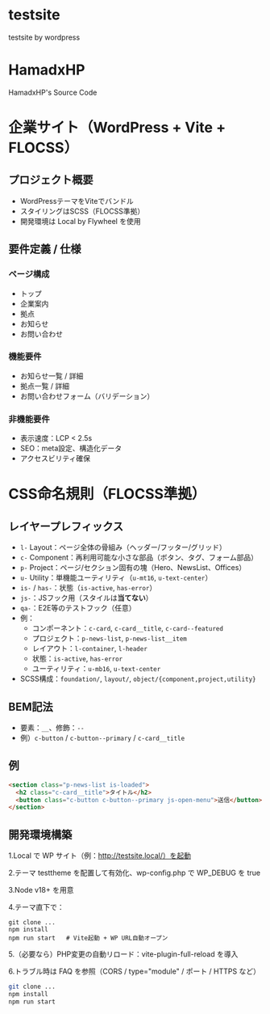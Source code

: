 # testsite
testsite by wordpress

# HamadxHP
HamadxHP's Source Code

# 企業サイト（WordPress + Vite + FLOCSS）

## プロジェクト概要
- WordPressテーマをViteでバンドル
- スタイリングはSCSS（FLOCSS準拠）
- 開発環境は Local by Flywheel を使用

## 要件定義 / 仕様
### ページ構成
- トップ
- 企業案内
- 拠点
- お知らせ
- お問い合わせ

### 機能要件
- お知らせ一覧 / 詳細
- 拠点一覧 / 詳細
- お問い合わせフォーム（バリデーション）

### 非機能要件
- 表示速度：LCP < 2.5s
- SEO：meta設定、構造化データ
- アクセスビリティ確保

# CSS命名規則（FLOCSS準拠）

## レイヤープレフィックス
- `l-` Layout：ページ全体の骨組み（ヘッダー/フッター/グリッド）
- `c-` Component：再利用可能な小さな部品（ボタン、タグ、フォーム部品）
- `p-` Project：ページ/セクション固有の塊（Hero、NewsList、Offices）
- `u-` Utility：単機能ユーティリティ（`u-mt16`, `u-text-center`）
- `is-` / `has-`：状態（`is-active`, `has-error`）
- `js-`：JSフック用（スタイルは**当てない**）
- `qa-`：E2E等のテストフック（任意）
- 例：
  - コンポーネント：`c-card`, `c-card__title`, `c-card--featured`
  - プロジェクト：`p-news-list`, `p-news-list__item`
  - レイアウト：`l-container`, `l-header`
  - 状態：`is-active`, `has-error`
  - ユーティリティ：`u-mb16`, `u-text-center`
- SCSS構成：`foundation/`, `layout/`, `object/{component,project,utility}`

## BEM記法
- 要素：`__`、修飾：`--`
- 例）`c-button` / `c-button--primary` / `c-card__title`

## 例
```html
<section class="p-news-list is-loaded">
  <h2 class="c-card__title">タイトル</h2>
  <button class="c-button c-button--primary js-open-menu">送信</button>
</section>
```

## 開発環境構築

1.Local で WP サイト（例：http://testsite.local/）を起動

2.テーマ testtheme を配置して有効化、wp-config.php で WP_DEBUG を true

3.Node v18+ を用意

4.テーマ直下で：

```
git clone ...
npm install
npm run start   # Vite起動 + WP URL自動オープン
```

5.（必要なら）PHP変更の自動リロード：vite-plugin-full-reload を導入

6.トラブル時は FAQ を参照（CORS / type="module" / ポート / HTTPS など）

```bash
git clone ...
npm install
npm run start
